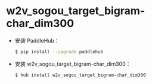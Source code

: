 # w2v_sogou_target_bigram-char_dim300
* 安装 PaddleHub：

    ```bash
    $ pip install --upgrade paddlehub
    ```

* 安装 w2v_sogou_target_bigram-char_dim300：

    ```bash
    $ hub install w2v_sogou_target_bigram-char_dim300
    ```
